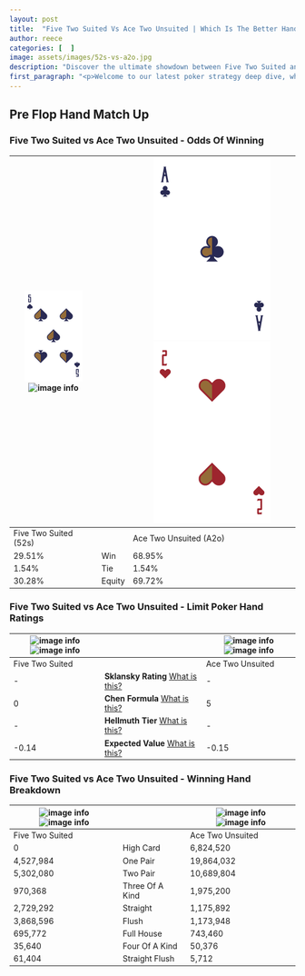 ```yaml
---
layout: post
title:  "Five Two Suited Vs Ace Two Unsuited | Which Is The Better Hand In Poker? A Complete Guide"
author: reece
categories: [  ]
image: assets/images/52s-vs-a2o.jpg
description: "Discover the ultimate showdown between Five Two Suited and Ace Two Unsuited in poker! Uncover the odds, strategies, and scenarios where one hand triumphs over the other. Get ready to up your poker game with this thrilling analysis."
first_paragraph: "<p>Welcome to our latest poker strategy deep dive, where we're pitting two distinct hands against each other in a high-stakes showdown: Five Two Suited vs Ace Two Unsuited.</p><p>In the dynamic world of poker, every decision counts, and knowing which hand holds the upper hand is key to your success at the table.</p><p>In this article, we'll dissect these two hands, explore the scenarios where one dominates the other, and equip you with the knowledge to make strategic choices that can tip the odds in your favor.</p><p>Get ready to unravel the intriguing dynamics of these poker hands and elevate your game to new heights.</p>"
---
```




[comment]: # (sp0)

## Pre Flop Hand Match Up

<div class="table hand-ratings" markdown="1"> 



### Five Two Suited vs Ace Two Unsuited - Odds Of Winning


    
| ![image info](assets/images/hand1/5.png) ![image info](assets/images/hand1/2s.png) |  | ![image info](assets/images/hand2/a.png) ![image info](assets/images/hand2/2o.png) |
| -------- | -------- | -------- |
| Five Two Suited (52s) |  | Ace Two Unsuited (A2o) |
| 29.51% | Win | 68.95% |
| 1.54% | Tie | 1.54% |
| 30.28% | Equity | 69.72% |




[comment]: # (sp1)



### Five Two Suited vs Ace Two Unsuited - Limit Poker Hand Ratings


    
| ![image info](https://www.riverpairs.com/assets/images/hand1/5.png) ![image info](https://www.riverpairs.com/assets/images/hand1/2s.png) |  | ![image info](https://www.riverpairs.com/assets/images/hand2/a.png) ![image info](https://www.riverpairs.com/assets/images/hand2/2o.png) |
| -------- | -------- | -------- |
| Five Two Suited |  | Ace Two Unsuited |
| - | **Sklansky Rating** [What is this?](/sklansky-rating-explained) | - |
| 0 | **Chen Formula** [What is this?](/chen-formula-explained) | 5 |
| - | **Hellmuth Tier** [What is this?](/Hellmuth-tier-explained) | - |
| -0.14 | **Expected Value** [What is this?](/expected-value-explained) | -0.15 |




[comment]: # (sp2)



### Five Two Suited vs Ace Two Unsuited - Winning Hand Breakdown


    
| ![image info](https://www.riverpairs.com/assets/images/hand1/5.png) ![image info](https://www.riverpairs.com/assets/images/hand1/2s.png) |  | ![image info](https://www.riverpairs.com/assets/images/hand2/a.png) ![image info](https://www.riverpairs.com/assets/images/hand2/2o.png) |
| -------- | -------- | -------- |
| Five Two Suited |  | Ace Two Unsuited |
| 0 | High Card | 6,824,520 |
| 4,527,984 | One Pair | 19,864,032 |
| 5,302,080 | Two Pair | 10,689,804 |
| 970,368 | Three Of A Kind | 1,975,200 |
| 2,729,292 | Straight | 1,175,892 |
| 3,868,596 | Flush | 1,173,948 |
| 695,772 | Full House | 743,460 |
| 35,640 | Four Of A Kind | 50,376 |
| 61,404 | Straight Flush | 5,712 |




[comment]: # (sp3)



</div>

[comment]: # (sp4)



[comment]: # (sp5)

